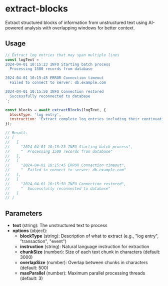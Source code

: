 # extract-blocks

Extract structured blocks of information from unstructured text using AI-powered analysis with overlapping windows for better context.

## Usage

```javascript
// Extract log entries that may span multiple lines
const logText = `
2024-04-01 10:15:23 INFO Starting batch process
  Processing 1500 records from database

2024-04-01 10:15:45 ERROR Connection timeout
  Failed to connect to server: db.example.com

2024-04-01 10:15:50 INFO Connection restored
  Successfully reconnected to database
`;

const blocks = await extractBlocks(logText, {
  blockType: 'log entry',
  instruction: 'Extract complete log entries including their continuation lines'
});

// Result:
// [
//   [
//     "2024-04-01 10:15:23 INFO Starting batch process",
//     "  Processing 1500 records from database"
//   ],
//   [
//     "2024-04-01 10:15:45 ERROR Connection timeout",
//     "  Failed to connect to server: db.example.com"
//   ],
//   [
//     "2024-04-01 10:15:50 INFO Connection restored",
//     "  Successfully reconnected to database"
//   ]
// ]
```

## Parameters

- **text** (string): The unstructured text to process
- **options** (object):
  - **blockType** (string): Description of what to extract (e.g., "log entry", "transaction", "event")
  - **instruction** (string): Natural language instruction for extraction
  - **chunkSize** (number): Size of each text chunk in characters (default: 3000)
  - **overlapSize** (number): Overlap between chunks in characters (default: 500)
  - **maxParallel** (number): Maximum parallel processing threads (default: 3)